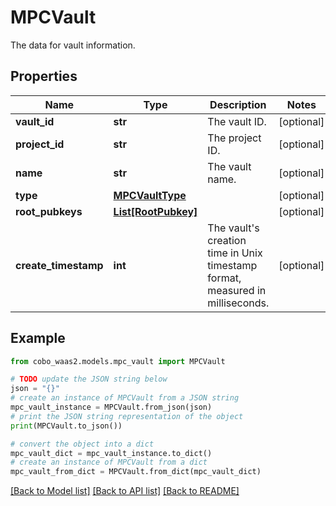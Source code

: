 # MPCVault

The data for vault information.

## Properties

Name | Type | Description | Notes
------------ | ------------- | ------------- | -------------
**vault_id** | **str** | The vault ID. | [optional] 
**project_id** | **str** | The project ID. | [optional] 
**name** | **str** | The vault name. | [optional] 
**type** | [**MPCVaultType**](MPCVaultType.md) |  | [optional] 
**root_pubkeys** | [**List[RootPubkey]**](RootPubkey.md) |  | [optional] 
**create_timestamp** | **int** | The vault&#39;s creation time in Unix timestamp format, measured in milliseconds. | [optional] 

## Example

```python
from cobo_waas2.models.mpc_vault import MPCVault

# TODO update the JSON string below
json = "{}"
# create an instance of MPCVault from a JSON string
mpc_vault_instance = MPCVault.from_json(json)
# print the JSON string representation of the object
print(MPCVault.to_json())

# convert the object into a dict
mpc_vault_dict = mpc_vault_instance.to_dict()
# create an instance of MPCVault from a dict
mpc_vault_from_dict = MPCVault.from_dict(mpc_vault_dict)
```
[[Back to Model list]](../README.md#documentation-for-models) [[Back to API list]](../README.md#documentation-for-api-endpoints) [[Back to README]](../README.md)


